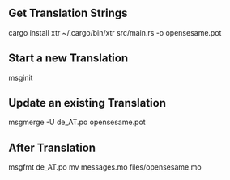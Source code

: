 ## Get Translation Strings

cargo install xtr
~/.cargo/bin/xtr src/main.rs -o opensesame.pot

## Start a new Translation

msginit

## Update an existing Translation

msgmerge -U de_AT.po opensesame.pot

## After Translation

msgfmt de_AT.po
mv messages.mo files/opensesame.mo
